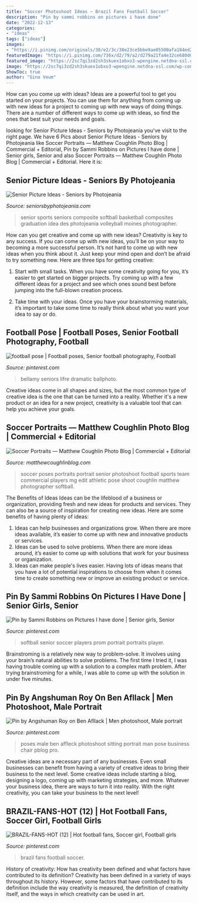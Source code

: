 ```yaml
---
title: "Soccer Photoshoot Ideas ~ Brazil Fans Football Soccer"
description: "Pin by sammi robbins on pictures i have done"
date: "2022-12-13"
categories:
- "ideas"
tags: ["ideas"]
images:
- "https://i.pinimg.com/originals/38/e2/3c/38e23ce5bbe9ae05500afa184ed2c9cb.jpg"
featuredImage: "https://i.pinimg.com/736x/d2/79/a2/d279a21fa4e32ce680d0448928c9c66e--softball-senior-pictures-diamond-life.jpg"
featured_image: "https://2sc7qi3zd2sh3skuex1obxo3-wpengine.netdna-ssl.com/wp-content/uploads/2016/08/sports-senior-pictures-ideas.jpg"
image: "https://2sc7qi3zd2sh3skuex1obxo3-wpengine.netdna-ssl.com/wp-content/uploads/2016/08/sports-senior-pictures-ideas.jpg"
ShowToc: true
author: "Gino Veum"
---
```



How can you come up with ideas?
Ideas are a powerful tool to get you started on your projects. You can use them for anything from coming up with new ideas for a project to coming up with new ways of doing things. There are a number of different ways to come up with ideas, so find the ones that best suit your needs and goals.

	

		
looking for Senior Picture Ideas - Seniors by Photojeania you've visit to the right page. We have 6 Pics about Senior Picture Ideas - Seniors by Photojeania like Soccer Portraits — Matthew Coughlin Photo Blog | Commercial + Editorial, Pin by Sammi Robbins on Pictures I have done | Senior girls, Senior and also Soccer Portraits — Matthew Coughlin Photo Blog | Commercial + Editorial. Here it is:
		
    
## Senior Picture Ideas - Seniors By Photojeania

<img loading=lazy src="https://2sc7qi3zd2sh3skuex1obxo3-wpengine.netdna-ssl.com/wp-content/uploads/2016/08/sports-senior-pictures-ideas.jpg" onerror="this.onerror=null;this.src='https://tse4.mm.bing.net/th?id=OIP.0DAPJVVLvxMmuc9c2Oda4AHaFS&amp;pid=15.1';" alt="Senior Picture Ideas - Seniors by Photojeania">

_Source: seniorsbyphotojeania.com_

>senior sports seniors composite softball basketball composites graduation idea des photojeania volleyball moines photographer. 

	

How can you get creative and come up with new ideas?
Creativity is key to any success. If you can come up with new ideas, you’ll be on your way to becoming a more successful person. It’s not hard to come up with new ideas when you think about it. Just keep your mind open and don’t be afraid to try something new. Here are three tips for getting creative:
1. Start with small tasks. When you have some creativity going for you, it’s easier to get started on bigger projects. Try coming up with a few different ideas for a project and see which ones sound best before jumping into the full-blown creation process.

2. Take time with your ideas. Once you have your brainstorming materials, it’s important to take some time to really think about what you want your idea to say or do.

    
## Football Pose | Football Poses, Senior Football Photography, Football

<img loading=lazy src="https://i.pinimg.com/originals/38/e2/3c/38e23ce5bbe9ae05500afa184ed2c9cb.jpg" onerror="this.onerror=null;this.src='https://tse3.mm.bing.net/th?id=OIP.E8kGVBB4FllM47NKNQOeYgHaKu&amp;pid=15.1';" alt="football pose | Football poses, Senior football photography, Football">

_Source: pinterest.com_

>bellamy seniors lifre dramatic ballphoto. 

	

Creative ideas come in all shapes and sizes, but the most common type of creative idea is the one that can be turned into a reality. Whether it's a new product or an idea for a new project, creativity is a valuable tool that can help you achieve your goals.

    
## Soccer Portraits — Matthew Coughlin Photo Blog | Commercial + Editorial

<img loading=lazy src="http://static.squarespace.com/static/52eac2e7e4b020c53303c3a5/52eace24e4b056782d434324/52eace9de4b056782d434655/1338827968000/EDIT__MG_9718.jpg?format=original" onerror="this.onerror=null;this.src='https://tse3.mm.bing.net/th?id=OIP.aWSvi-jjd8khAUiJT3XrYgHaLH&amp;pid=15.1';" alt="Soccer Portraits — Matthew Coughlin Photo Blog | Commercial + Editorial">

_Source: matthewcoughlinblog.com_

>soccer poses portraits portrait senior photoshoot football sports team commercial players mg edit athletic pose shoot coughlin matthew photographer softball. 

	

The Benefits of Ideas
Ideas can be the lifeblood of a business or organization, providing fresh and new ideas for products and services. They can also be a source of inspiration for creating new ideas. Here are some benefits of having plenty of ideas: 
1. Ideas can help businesses and organizations grow. When there are more ideas available, it’s easier to come up with new and innovative products or services. 
2. Ideas can be used to solve problems. When there are more ideas around, it’s easier to come up with solutions that work for your business or organization. 
3. Ideas can make people's lives easier. Having lots of ideas means that you have a lot of potential inspirations to choose from when it comes time to create something new or improve an existing product or service. 

    
## Pin By Sammi Robbins On Pictures I Have Done | Senior Girls, Senior

<img loading=lazy src="https://i.pinimg.com/736x/d2/79/a2/d279a21fa4e32ce680d0448928c9c66e--softball-senior-pictures-diamond-life.jpg" onerror="this.onerror=null;this.src='https://tse2.mm.bing.net/th?id=OIP.1A-1KwOxoOQ5WDwMx4AyBgHaLD&amp;pid=15.1';" alt="Pin by Sammi Robbins on Pictures I have done | Senior girls, Senior">

_Source: pinterest.com_

>softball senior soccer players prom portrait portraits player. 

	

Brainstroming is a relatively new way to problem-solve. It involves using your brain’s natural abilities to solve problems. The first time I tried it, I was having trouble coming up with a solution to a complex math problem. After trying brainstroming for a while, I was able to come up with the solution in under five minutes.

    
## Pin By Angshuman Roy On Ben Afllack | Men Photoshoot, Male Portrait

<img loading=lazy src="https://i.pinimg.com/originals/c0/47/1e/c0471e9341f414f028e8e5ec0fcabe12.jpg" onerror="this.onerror=null;this.src='https://tse4.mm.bing.net/th?id=OIP.0tL4IQ9QCz6FnY8oLj0OmwAAAA&amp;pid=15.1';" alt="Pin by Angshuman Roy on Ben Afllack | Men photoshoot, Male portrait">

_Source: pinterest.com_

>poses male ben affleck photoshoot sitting portrait man pose business chair pblog pro. 

	

Creative ideas are a necessary part of any businesses. Even small businesses can benefit from having a variety of creative ideas to bring their business to the next level. Some creative ideas include starting a blog, designing a logo, coming up with marketing strategies, and more. Whatever your business idea, there are ways to turn it into reality. With the right creativity, you can take your business to the next level!

    
## BRAZIL-FANS-HOT (12) | Hot Football Fans, Soccer Girl, Football Girls

<img loading=lazy src="https://i.pinimg.com/736x/c9/8e/48/c98e489eb3c105b61dd55dc524f0f443.jpg" onerror="this.onerror=null;this.src='https://tse2.mm.bing.net/th?id=OIP.YRBxBkC37A6gwD--ESlcNwAAAA&amp;pid=15.1';" alt="BRAZIL-FANS-HOT (12) | Hot football fans, Soccer girl, Football girls">

_Source: pinterest.com_

>brazil fans football soccer. 

	

History of creativity: How has creativity been defined and what factors have contributed to its definition?
Creativity has been defined in a variety of ways throughout its history. However, some factors that have contributed to its definition include the way creativity is measured, the definition of creativity itself, and the ways in which creativity can be used in art.

